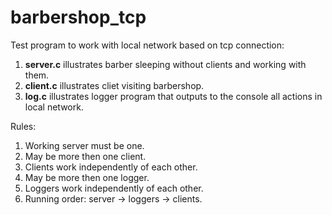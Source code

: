 # barbershop_tcp
Test program to work with local network based on tcp connection:
  1. **server.c** illustrates barber sleeping without clients and working with them.
  2. **client.c** illustrates cliet visiting barbershop.
  3. **log.c** illustrates logger program that outputs to the console all actions in local network.

Rules:
  1. Working server must be one.
  2. May be more then one client.
  3. Clients work independently of each other.
  4. May be more then one logger.
  5. Loggers work independently of each other.
  6. Running order: server -> loggers -> clients.
